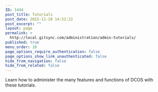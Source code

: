 ```yaml
---
ID: 1444
post_title: Tutorials
post_date: 2015-12-28 14:52:22
post_excerpt: ""
layout: page
permalink: >
  http://local.gitsync.com/administration/admin-tutorials/
published: true
menu_order: 10
page_options_require_authentication: false
page_options_show_link_unauthenticated: false
hide_from_navigation: false
hide_from_related: false
---
```

Learn how to administer the many features and functions of DCOS with these tutorials.